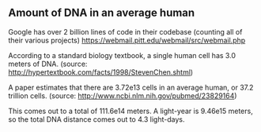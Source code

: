 ## Amount of DNA in an average human

Google has over 2 billion lines of code in their codebase (counting all of their various projects) https://webmail.pitt.edu/webmail/src/webmail.php

According to a standard biology textbook, a single human cell has 3.0 meters of DNA. (source: http://hypertextbook.com/facts/1998/StevenChen.shtml)

A paper estimates that there are 3.72e13 cells in an average human, or 37.2 trillion cells. (source: http://www.ncbi.nlm.nih.gov/pubmed/23829164)

This comes out to a total of 111.6e14 meters. A light-year is 9.46e15 meters, so the total DNA distance comes out to 4.3 light-days.